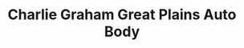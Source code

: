 ---
title: "Charlie Graham Great Plains Auto Body"
url: /omaha/charlie-graham-great-plains-auto-body/
shop: Autowerkstatt
---